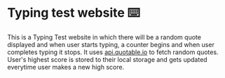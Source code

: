 
# Typing test website ⌨️

This is a Typing Test website in which there will be a random quote displayed and when user starts typing, a counter begins and when user completes typing it stops. It uses [api.quotable.io](https://github.com/lukePeavey/quotable) to fetch random quotes. User's highest score is stored to their local storage and gets updated everytime user makes a new high score.

